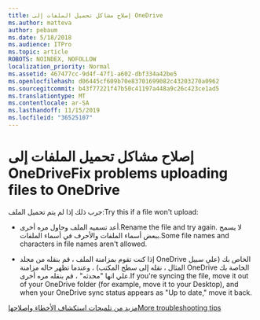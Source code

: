 ```yaml
---
title: إصلاح مشاكل تحميل الملفات إلى OneDrive
ms.author: matteva
author: pebaum
ms.date: 5/18/2018
ms.audience: ITPro
ms.topic: article
ROBOTS: NOINDEX, NOFOLLOW
localization_priority: Normal
ms.assetid: 467477cc-9d4f-47f1-a602-dbf334a42be5
ms.openlocfilehash: d06445cf609b70e83701699082c43203270a0962
ms.sourcegitcommit: b43f77221f47b50c41197a448a9c26c423ce1ad5
ms.translationtype: MT
ms.contentlocale: ar-SA
ms.lasthandoff: 11/15/2019
ms.locfileid: "36525107"
---
```

# <a name="fix-problems-uploading-files-to-onedrive"></a><span data-ttu-id="f5f07-102">إصلاح مشاكل تحميل الملفات إلى OneDrive</span><span class="sxs-lookup"><span data-stu-id="f5f07-102">Fix problems uploading files to OneDrive</span></span>

<span data-ttu-id="f5f07-103">جرب ذلك إذا لم يتم تحميل الملف:</span><span class="sxs-lookup"><span data-stu-id="f5f07-103">Try this if a file won't upload:</span></span>
  
- <span data-ttu-id="f5f07-104">أعد تسميه الملف وحاول مره أخرى.</span><span class="sxs-lookup"><span data-stu-id="f5f07-104">Rename the file and try again.</span></span> <span data-ttu-id="f5f07-105">لا يسمح ببعض أسماء الملفات والأحرف في أسماء الملفات.</span><span class="sxs-lookup"><span data-stu-id="f5f07-105">Some file names and characters in file names aren't allowed.</span></span> 
    
- <span data-ttu-id="f5f07-106">إذا كنت تقوم بمزامنة الملف ، قم بنقله من مجلد OneDrive الخاص بك (علي سبيل المثال ، نقله إلى سطح المكتب) ، وعندما تظهر حاله مزامنة OneDrive الخاصة بك علي انها "محدثه" ، قم بنقله مره أخرى.</span><span class="sxs-lookup"><span data-stu-id="f5f07-106">If you're syncing the file, move it out of your OneDrive folder (for example, move it to your Desktop), and when your OneDrive sync status appears as "Up to date," move it back.</span></span> 
    
[<span data-ttu-id="f5f07-107">مزيد من تلميحات استكشاف الأخطاء وإصلاحها</span><span class="sxs-lookup"><span data-stu-id="f5f07-107">More troubleshooting tips</span></span>](https://go.microsoft.com/fwlink/?linkid=873155)
  

